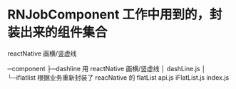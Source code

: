 # RNJobComponent 工作中用到的，封装出来的组件集合

reactNative 画横/竖虚线

─component
├─dashline 用 reactNative 画横/竖虚线
│ dashLine.js
│
└─iflatlist 根据业务重新封装了 reacNative 的 flatList
    api.js
    iFlatList.js
    index.js
